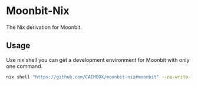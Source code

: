 # Moonbit-Nix
The Nix derivation for Moonbit.

## Usage
Use nix shell you can get a development environment for Moonbit with only one command.
```bash
nix shell "https://github.com/CAIMEOX/moonbit-nix#moonbit" --no-write-lock-file
```